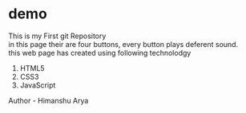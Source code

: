 # demo
This is my First git Repository <br>
in this page their are four buttons, every button plays deferent sound.<br> 
this web page has created using following technolodgy <br>
1. HTML5<br>
2. CSS3<br>
3. JavaScript<br>

Author - Himanshu Arya 
